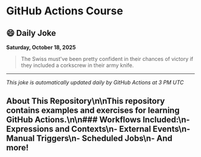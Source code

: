 # GitHub Actions Course

## 😄 Daily Joke

**Saturday, October 18, 2025**

> The Swiss must've been pretty confident in their chances of victory if they included a corkscrew in their army knife.

---

*This joke is automatically updated daily by GitHub Actions at 3 PM UTC*

## About This Repository\n\nThis repository contains examples and exercises for learning GitHub Actions.\n\n### Workflows Included:\n- Expressions and Contexts\n- External Events\n- Manual Triggers\n- Scheduled Jobs\n- And more!
